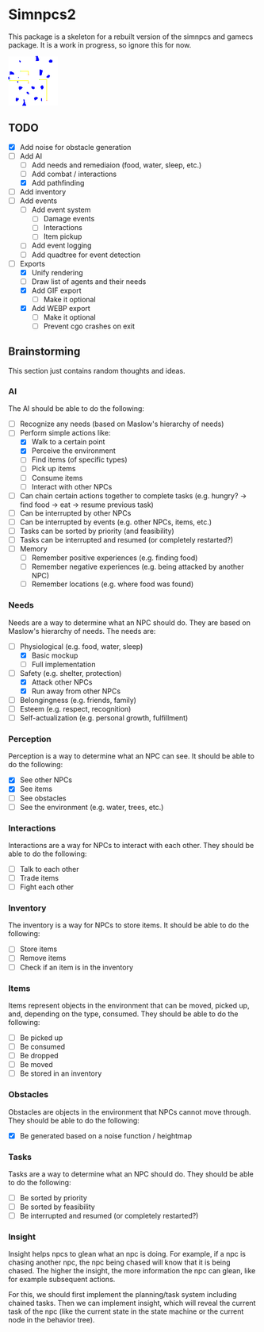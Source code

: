 # Simnpcs2

This package is a skeleton for a rebuilt version of the simnpcs and gamecs package. It is a work in progress, so ignore this for now.


![alt text](https://raw.githubusercontent.com/Flokey82/go_gens/master/simnpcs2/images/sample.webp "Pixel People!")

## TODO

- [X] Add noise for obstacle generation
- [ ] Add AI
    - [ ] Add needs and remediaion (food, water, sleep, etc.)
    - [ ] Add combat / interactions
    - [X] Add pathfinding
- [ ] Add inventory
- [ ] Add events
    - [ ] Add event system
        - [ ] Damage events
        - [ ] Interactions
        - [ ] Item pickup
    - [ ] Add event logging
    - [ ] Add quadtree for event detection
- [ ] Exports
    - [X] Unify rendering
    - [ ] Draw list of agents and their needs
    - [X] Add GIF export
        - [ ] Make it optional
    - [X] Add WEBP export
        - [ ] Make it optional
        - [ ] Prevent cgo crashes on exit

## Brainstorming

This section just contains random thoughts and ideas.

### AI

The AI should be able to do the following:

- [ ] Recognize any needs (based on Maslow's hierarchy of needs)
- [ ] Perform simple actions like:
    - [X] Walk to a certain point
    - [X] Perceive the environment
    - [ ] Find items (of specific types)
    - [ ] Pick up items
    - [ ] Consume items
    - [ ] Interact with other NPCs
- [ ] Can chain certain actions together to complete tasks
      (e.g. hungry? -> find food -> eat -> resume previous task)
- [ ] Can be interrupted by other NPCs
- [ ] Can be interrupted by events (e.g. other NPCs, items, etc.)
- [ ] Tasks can be sorted by priority (and feasibility)
- [ ] Tasks can be interrupted and resumed (or completely restarted?)
- [ ] Memory
    - [ ] Remember positive experiences (e.g. finding food)
    - [ ] Remember negative experiences (e.g. being attacked by another NPC)
    - [ ] Remember locations (e.g. where food was found)

### Needs

Needs are a way to determine what an NPC should do. They are based on Maslow's hierarchy of needs. The needs are:

- [ ] Physiological (e.g. food, water, sleep)
    - [X] Basic mockup
    - [ ] Full implementation
- [ ] Safety (e.g. shelter, protection)
    - [X] Attack other NPCs
    - [X] Run away from other NPCs
- [ ] Belongingness (e.g. friends, family)
- [ ] Esteem (e.g. respect, recognition)
- [ ] Self-actualization (e.g. personal growth, fulfillment)

### Perception

Perception is a way to determine what an NPC can see. It should be able to do the following:

- [X] See other NPCs
- [X] See items
- [ ] See obstacles
- [ ] See the environment (e.g. water, trees, etc.)

### Interactions

Interactions are a way for NPCs to interact with each other. They should be able to do the following:

- [ ] Talk to each other
- [ ] Trade items
- [ ] Fight each other

### Inventory

The inventory is a way for NPCs to store items. It should be able to do the following:

- [ ] Store items
- [ ] Remove items
- [ ] Check if an item is in the inventory

### Items

Items represent objects in the environment that can be moved, picked up, and, depending on the type, consumed. They should be able to do the following:

- [ ] Be picked up
- [ ] Be consumed
- [ ] Be dropped
- [ ] Be moved
- [ ] Be stored in an inventory

### Obstacles

Obstacles are objects in the environment that NPCs cannot move through. They should be able to do the following:

- [X] Be generated based on a noise function / heightmap

### Tasks

Tasks are a way to determine what an NPC should do. They should be able to do the following:

- [ ] Be sorted by priority
- [ ] Be sorted by feasibility
- [ ] Be interrupted and resumed (or completely restarted?)

### Insight

Insight helps npcs to glean what an npc is doing. For example, if a npc is chasing another npc, the npc being chased will know that it is being chased. The higher the insight, the more information the npc can glean, like for example subsequent actions.

For this, we should first implement the planning/task system including chained tasks. Then we can implement insight, which will reveal the current task of the npc (like the current state in the state machine or the current node in the behavior tree).
